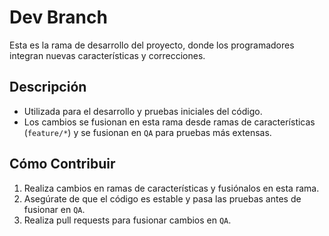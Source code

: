 # Dev Branch

Esta es la rama de desarrollo del proyecto, donde los programadores integran nuevas características y correcciones.

## Descripción

- Utilizada para el desarrollo y pruebas iniciales del código.
- Los cambios se fusionan en esta rama desde ramas de características (`feature/*`) y se fusionan en `QA` para pruebas más extensas.

## Cómo Contribuir

1. Realiza cambios en ramas de características y fusiónalos en esta rama.
2. Asegúrate de que el código es estable y pasa las pruebas antes de fusionar en `QA`.
3. Realiza pull requests para fusionar cambios en `QA`.

